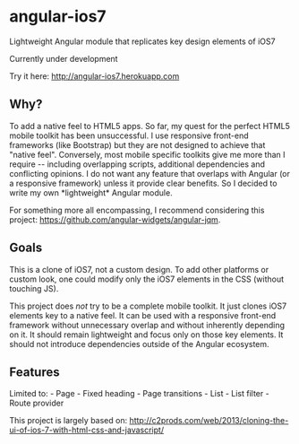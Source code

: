 angular-ios7
============

Lightweight Angular module that replicates key design elements of iOS7

Currently under development

Try it here: http://angular-ios7.herokuapp.com

<h2>Why?</h2>
To add a native feel to HTML5 apps. So far, my quest for the perfect HTML5 mobile toolkit has been unsuccessful. I use responsive front-end frameworks (like Bootstrap) but they are not designed to achieve that "native feel". Conversely, most mobile specific toolkits give me more than I require -- including overlapping scripts, additional dependencies and conflicting opinions. I do not want any feature that overlaps with Angular (or a responsive framework) unless it provide clear benefits. So I decided to write my own *lightweight* Angular module.

For something more all encompassing, I recommend considering this project: https://github.com/angular-widgets/angular-jqm.

<h2>Goals</h2>
This is a clone of iOS7, not a custom design. To add other platforms or custom look, one could modify only the iOS7 elements in the CSS (without touching JS).

This project does *not* try to be a complete mobile toolkit. It just clones iOS7 elements key to a native feel. It can be used with a responsive front-end framework without unnecessary overlap and without inherently depending on it. It should remain lightweight and focus only on those key elements. It should not introduce dependencies outside of the Angular ecosystem.

<h2>Features</h2>
Limited to:
- Page
- Fixed heading
- Page transitions
- List
- List filter
- Route provider

This project is largely based on: http://c2prods.com/web/2013/cloning-the-ui-of-ios-7-with-html-css-and-javascript/


